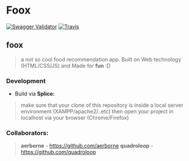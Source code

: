 # Foox
[![Swagger Validator](https://img.shields.io/swagger/valid/2.0/https/raw.githubusercontent.com/OAI/OpenAPI-Specification/master/examples/v2.0/json/petstore-expanded.json.svg)]() [![Travis](https://img.shields.io/travis/rust-lang/rust.svg)]()
## foox 
> a not so cool food recommendation app.
> Built on Web technology (HTML/CSS/JS)
> and Made for __fun__ :D

### Development
- Build via __Splice:__
> make sure that your clone of this repository is inside a local server environment (XAMPP/apache2/..etc)
> then open your project in localhost via your browser (Chrome/Firefox)

### Collaborators:

> __aerborne__  - https://github.com/aerborne
> __quadroloop__ - https://github.com/quadroloop
